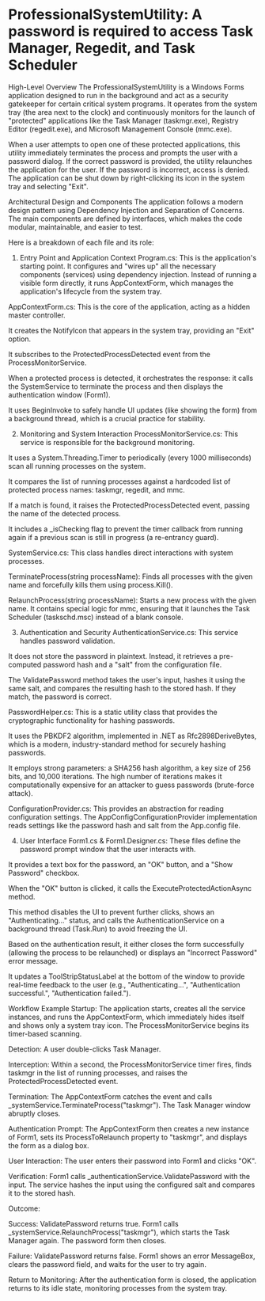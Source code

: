 # ProfessionalSystemUtility: A password is required to access Task Manager, Regedit, and Task Scheduler
High-Level Overview
The ProfessionalSystemUtility is a Windows Forms application designed to run in the background and act as a security gatekeeper for certain critical system programs. It operates from the system tray (the area next to the clock) and continuously monitors for the launch of "protected" applications like the Task Manager (taskmgr.exe), Registry Editor (regedit.exe), and Microsoft Management Console (mmc.exe).

When a user attempts to open one of these protected applications, this utility immediately terminates the process and prompts the user with a password dialog. If the correct password is provided, the utility relaunches the application for the user. If the password is incorrect, access is denied. The application can be shut down by right-clicking its icon in the system tray and selecting "Exit".

Architectural Design and Components
The application follows a modern design pattern using Dependency Injection and Separation of Concerns. The main components are defined by interfaces, which makes the code modular, maintainable, and easier to test.

Here is a breakdown of each file and its role:

1. Entry Point and Application Context
Program.cs: This is the application's starting point. It configures and "wires up" all the necessary components (services) using dependency injection. Instead of running a visible form directly, it runs AppContextForm, which manages the application's lifecycle from the system tray.

AppContextForm.cs: This is the core of the application, acting as a hidden master controller.

It creates the NotifyIcon that appears in the system tray, providing an "Exit" option.

It subscribes to the ProtectedProcessDetected event from the ProcessMonitorService.

When a protected process is detected, it orchestrates the response: it calls the SystemService to terminate the process and then displays the authentication window (Form1).

It uses BeginInvoke to safely handle UI updates (like showing the form) from a background thread, which is a crucial practice for stability.

2. Monitoring and System Interaction
ProcessMonitorService.cs: This service is responsible for the background monitoring.

It uses a System.Threading.Timer to periodically (every 1000 milliseconds) scan all running processes on the system.

It compares the list of running processes against a hardcoded list of protected process names: taskmgr, regedit, and mmc.

If a match is found, it raises the ProtectedProcessDetected event, passing the name of the detected process.

It includes a _isChecking flag to prevent the timer callback from running again if a previous scan is still in progress (a re-entrancy guard).

SystemService.cs: This class handles direct interactions with system processes.

TerminateProcess(string processName): Finds all processes with the given name and forcefully kills them using process.Kill().

RelaunchProcess(string processName): Starts a new process with the given name. It contains special logic for mmc, ensuring that it launches the Task Scheduler (taskschd.msc) instead of a blank console.

3. Authentication and Security
AuthenticationService.cs: This service handles password validation.

It does not store the password in plaintext. Instead, it retrieves a pre-computed password hash and a "salt" from the configuration file.

The ValidatePassword method takes the user's input, hashes it using the same salt, and compares the resulting hash to the stored hash. If they match, the password is correct.

PasswordHelper.cs: This is a static utility class that provides the cryptographic functionality for hashing passwords.

It uses the PBKDF2 algorithm, implemented in .NET as Rfc2898DeriveBytes, which is a modern, industry-standard method for securely hashing passwords.

It employs strong parameters: a SHA256 hash algorithm, a key size of 256 bits, and 10,000 iterations. The high number of iterations makes it computationally expensive for an attacker to guess passwords (brute-force attack).

ConfigurationProvider.cs: This provides an abstraction for reading configuration settings. The AppConfigConfigurationProvider implementation reads settings like the password hash and salt from the App.config file.

4. User Interface
Form1.cs & Form1.Designer.cs: These files define the password prompt window that the user interacts with.

It provides a text box for the password, an "OK" button, and a "Show Password" checkbox.

When the "OK" button is clicked, it calls the ExecuteProtectedActionAsync method.

This method disables the UI to prevent further clicks, shows an "Authenticating..." status, and calls the AuthenticationService on a background thread (Task.Run) to avoid freezing the UI.

Based on the authentication result, it either closes the form successfully (allowing the process to be relaunched) or displays an "Incorrect Password" error message.

It updates a ToolStripStatusLabel at the bottom of the window to provide real-time feedback to the user (e.g., "Authenticating...", "Authentication successful.", "Authentication failed.").

Workflow Example
Startup: The application starts, creates all the service instances, and runs the AppContextForm, which immediately hides itself and shows only a system tray icon. The ProcessMonitorService begins its timer-based scanning.

Detection: A user double-clicks Task Manager.

Interception: Within a second, the ProcessMonitorService timer fires, finds taskmgr in the list of running processes, and raises the ProtectedProcessDetected event.

Termination: The AppContextForm catches the event and calls _systemService.TerminateProcess("taskmgr"). The Task Manager window abruptly closes.

Authentication Prompt: The AppContextForm then creates a new instance of Form1, sets its ProcessToRelaunch property to "taskmgr", and displays the form as a dialog box.

User Interaction: The user enters their password into Form1 and clicks "OK".

Verification: Form1 calls _authenticationService.ValidatePassword with the input. The service hashes the input using the configured salt and compares it to the stored hash.

Outcome:

Success: ValidatePassword returns true. Form1 calls _systemService.RelaunchProcess("taskmgr"), which starts the Task Manager again. The password form then closes.

Failure: ValidatePassword returns false. Form1 shows an error MessageBox, clears the password field, and waits for the user to try again.

Return to Monitoring: After the authentication form is closed, the application returns to its idle state, monitoring processes from the system tray.
